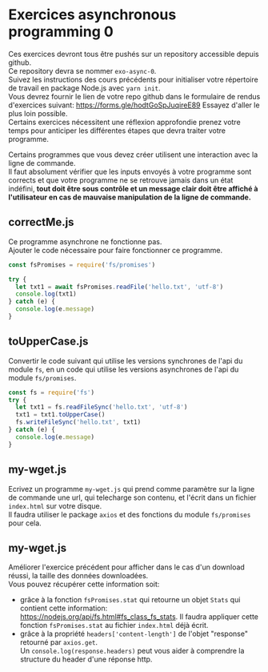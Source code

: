 # Exercices asynchronous programming 0

Ces exercices devront tous être pushés sur un repository accessible depuis github.  
Ce repository devra se nommer `exo-async-0`.  
Suivez les instructions des cours précédents pour initialiser votre répertoire de travail en package Node.js avec `yarn init`.  
Vous devrez fournir le lien de votre repo github dans le formulaire de rendus d'exercices suivant: https://forms.gle/hodtGoSpJuqireE89
Essayez d'aller le plus loin possible.  
Certains exercices nécessitent une réflexion approfondie prenez votre temps pour anticiper les différentes étapes que devra traiter votre programme.

Certains programmes que vous devez créer utilisent une interaction avec la ligne de commande.  
Il faut absolument vérifier que les inputs envoyés à votre programme sont corrects et que votre programme ne se retrouve jamais dans un état indéfini, **tout doit être sous contrôle et un message clair doit être affiché à l'utilisateur en cas de mauvaise manipulation de la ligne de commande.**

## correctMe.js

Ce programme asynchrone ne fonctionne pas.  
Ajouter le code nécessaire pour faire fonctionner ce programme.

```js
const fsPromises = require('fs/promises')

try {
  let txt1 = await fsPromises.readFile('hello.txt', 'utf-8')
  console.log(txt1)
} catch (e) {
  console.log(e.message)
}
```

## toUpperCase.js

Convertir le code suivant qui utilise les versions synchrones de l'api du module `fs`, en un code qui utilise les versions asynchrones de l'api du module `fs/promises`.

```js
const fs = require('fs')
try {
  let txt1 = fs.readFileSync('hello.txt', 'utf-8')
  txt1 = txt1.toUpperCase()
  fs.writeFileSync('hello.txt', txt1)
} catch (e) {
  console.log(e.message)
}
```

## my-wget.js

Ecrivez un programme `my-wget.js` qui prend comme paramètre sur la ligne de commande une url, qui telecharge son contenu, et l'écrit dans un fichier `index.html` sur votre disque.  
Il faudra utiliser le package `axios` et des fonctions du module `fs/promises` pour cela.

## my-wget.js

Améliorer l'exercice précédent pour afficher dans le cas d'un download réussi, la taille des données downloadées.  
Vous pouvez récupérer cette information soit:

- grâce à la fonction `fsPromises.stat` qui retourne un objet `Stats` qui contient cette information:
  https://nodejs.org/api/fs.html#fs_class_fs_stats. Il faudra appliquer cette fonction `fsPromises.stat` au fichier `index.html` déjà écrit.
- grâce à la propriété `headers['content-length']` de l'objet "response" retourné par `axios.get`.  
  Un `console.log(response.headers)` peut vous aider à comprendre la structure du header d'une réponse http.
